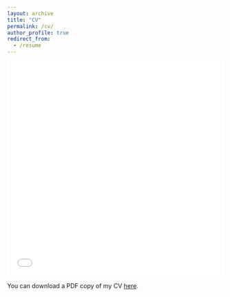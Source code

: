 ```yaml
---
layout: archive
title: "CV"
permalink: /cv/
author_profile: true
redirect_from:
  - /resume
---
```


<iframe src="/files/Elvin_Tseng_CV.pdf" width="100%" height="500" frameborder="no" border="0" marginwidth="0" marginheight="0"></iframe>

You can download a PDF copy of my CV [here](/files/Elvin_Tseng_CV.pdf).